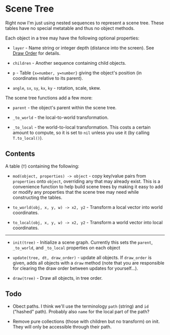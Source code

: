 Scene Tree
==========

Right now I'm just using nested sequences to represent a scene
tree.  These tables have no special metatable and thus no object
methods.

Each object in a tree may have the following optional
properties:

* `layer` - Name string or integer depth (distance into the
  screen).  See [Draw Order](draw-order.md) for details.

* `children` - Another sequence containing child objects.

* `p` - Table `{x=number, y=number}` giving the object's
  position (in coordinates relative to its parent).

* `angle`, `sx`, `sy`, `kx`, `ky` - rotation, scale, skew.

The scene tree functions add a few more:

* `parent` - the object's parent within the scene tree.

* `_to_world` - the local-to-world transformation.

* `_to_local` - the world-to-local transformation.  This costs a
  certain amount to compute, so it is set to `nil` unless you
  use it (by calling `T.to_local()`).


Contents
--------

A table (`T`) containing the following:

* `mod(object, properties) -> object` - copy key/value pairs
  from `properties` onto `object`, overriding any that may
  already exist.  This is a convenience function to help build
  scene trees by making it easy to add or modify any properties
  that the scene tree may need while constructing the tables.

* `to_world(obj, x, y, w) -> x2, y2` - Transform a local vector
  into world coordinates.

* `to_local(obj, x, y, w) -> x2, y2` - Transform a world vector
  into local coordinates.

-----

* `init(tree)` - Initialize a scene graph.  Currently this sets
  the `parent`, `_to_world`, and `_to_local` properties on each
  object

* `update(tree, dt, draw_order)` - update all objects.  If
  `draw_order` is given, adds all objects with a `draw` method
  (note that you are responsible for clearing the draw order
  between updates for yourself...).

* `draw(tree)` - Draw all objects, in tree order.


Todo
----

* Obect paths.  I think we'll use the terminology `path`
  (string) and `id` ("hashed" path).  Probably also `name` for
  the local part of the path?

* Remove pure collections (those with children but no transform)
  on init.  They will only be accessible through their path.
